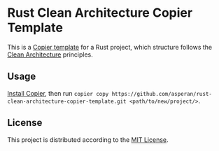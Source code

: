 # Rust Clean Architecture Copier Template

This is a [Copier template](https://copier.readthedocs.io/en/stable/) for a Rust project, which structure follows the [Clean Architecture](https://blog.cleancoder.com/uncle-bob/2012/08/13/the-clean-architecture.html) principles.

##  Usage
[Install Copier](https://copier.readthedocs.io/en/stable/#installation), then run `copier copy https://github.com/asperan/rust-clean-architecture-copier-template.git <path/to/new/project/>`.

## License
This project is distributed according to the [MIT License](https://mit-license.org/).
